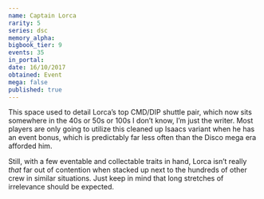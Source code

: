 ```yaml
---
name: Captain Lorca
rarity: 5
series: dsc
memory_alpha:
bigbook_tier: 9
events: 35
in_portal:
date: 16/10/2017
obtained: Event
mega: false
published: true
---
```


This space used to detail Lorca’s top CMD/DIP shuttle pair, which now sits somewhere in the 40s or 50s or 100s I don’t know, I’m just the writer. Most players are only going to utilize this cleaned up Isaacs variant when he has an event bonus, which is predictably far less often than the Disco mega era afforded him. 

Still, with a few eventable and collectable traits in hand, Lorca isn’t really *that* far out of contention when stacked up next to the hundreds of other crew in similar situations. Just keep in mind that long stretches of irrelevance should be expected.

